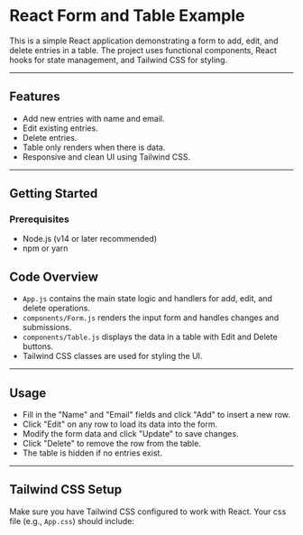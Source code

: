 # React Form and Table Example

This is a simple React application demonstrating a form to add, edit, and delete entries in a table. The project uses functional components, React hooks for state management, and Tailwind CSS for styling.

---

## Features

- Add new entries with name and email.
- Edit existing entries.
- Delete entries.
- Table only renders when there is data.
- Responsive and clean UI using Tailwind CSS.

---

## Getting Started

### Prerequisites

- Node.js (v14 or later recommended)
- npm or yarn

## Code Overview

- `App.js` contains the main state logic and handlers for add, edit, and delete operations.
- `components/Form.js` renders the input form and handles changes and submissions.
- `components/Table.js` displays the data in a table with Edit and Delete buttons.
- Tailwind CSS classes are used for styling the UI.

---

## Usage

- Fill in the "Name" and "Email" fields and click "Add" to insert a new row.
- Click "Edit" on any row to load its data into the form.
- Modify the form data and click "Update" to save changes.
- Click "Delete" to remove the row from the table.
- The table is hidden if no entries exist.

---

## Tailwind CSS Setup

Make sure you have Tailwind CSS configured to work with React. Your css file (e.g., `App.css`) should include:

